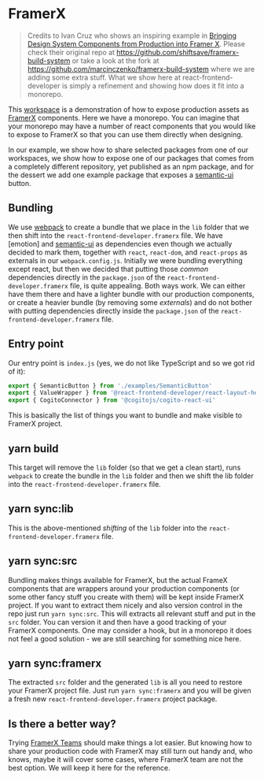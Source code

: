 # FramerX

> Credits to Ivan Cruz who shows an inspiring example in
[Bringing Design System Components from Production into Framer X]. Please
check their original repo at https://github.com/shiftsave/framerx-build-system
or take a look at the fork at  https://github.com/marcinczenko/framerx-build-system
where we are adding some extra stuff. What we show here at react-frontend-developer is
simply a refinement and showing how does it fit into a monorepo.

This [workspace] is a demonstration of how to expose production assets as
[FramerX] components. Here we have a monorepo. You can imagine that your monorepo
may have a number of react components that you would like to expose to FramerX
so that you can use them directly when designing.

In our example, we show how to share selected packages from one of our workspaces, we
show how to expose one of our packages that comes from a completely different repository,
yet published as an npm package, and for the dessert we add one example package that 
exposes a [semantic-ui] button.

## Bundling

We use [webpack] to create a bundle that we place in the `lib` folder that we then shift 
into the `react-frontend-developer.framerx` file. We have [emotion] and [semantic-ui] as 
dependencies even though we actually decided to mark them, together with `react`, 
`react-dom`, and `react-props` as externals in our `webpack.config.js`. Initially we were
bundling everything except react, but then we decided that putting those *common*
dependencies directly in the `package.json` of the `react-frontend-developer.framerx` 
file, is quite appealing. Both ways work. We can either have them there and have a 
lighter bundle with our production components, or create a heavier bundle (by removing 
some *externals*) and do not bother with putting dependencies directly inside the 
`package.json` of the `react-frontend-developer.framerx` file.

## Entry point

Our entry point is `index.js` (yes, we do not like TypeScript and so we got rid of it):

```javascript
export { SemanticButton } from './examples/SemanticButton'
export { ValueWrapper } from '@react-frontend-developer/react-layout-helpers'
export { CogitoConnector } from '@cogitojs/cogito-react-ui'
```

This is basically the list of things you want to bundle and make visible to FramerX project.

## yarn build

This target will remove the `lib` folder (so that we get a clean start), runs `webpack`
to create the bundle in the `lib` folder and then we shift the lib folder into
the `react-frontend-developer.framerx` file.

## yarn sync:lib

This is the above-mentioned *shifting* of the `lib` folder into the 
`react-frontend-developer.framerx` file.

## yarn sync:src

Bundling makes things available for FramerX, but the actual FrameX components that are 
wrappers around your production components (or some other fancy stuff you create with 
them) will be kept inside FramerX project. If you want to extract them nicely and also 
version  control in the repo just run `yarn sync:src`. This will extracts all relevant 
stuff and put in the `src` folder. You can version it and then have a good tracking of 
your FramerX components. One may consider a hook, but in a monorepo it does not feel
a good solution - we are still searching for something nice here.

## yarn sync:framerx

The extracted `src` folder and the generated `lib` is all you need to restore your 
FramerX project file. Just run `yarn sync:framerx` and you will be given a fresh new
`react-frontend-developer.framerx` project package.

## Is there a better way?

Trying [FramerX Teams] should make things a lot easier. But knowing how to share
your production code with FramerX may still turn out handy and, who knows, maybe it
will cover some cases, where FramerX team are not the best option.
We will keep it here for the reference.

[Bringing Design System Components from Production into Framer X]: https://blog.prototypr.io/bringing-design-system-components-from-production-into-framer-x-786e89be2250
[semantic-ui]: https://react.semantic-ui.com
[FramerX Teams]: https://framer.com/teams/
[FramerX]: https://framer.com
[webpack]: https://webpack.js.org
[workspace]: https://github.com/Charterhouse/react-frontend-developer/tree/master/workspaces/framerx
